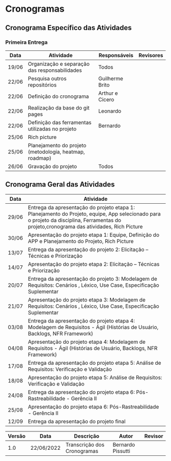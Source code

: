 # Cronogramas
## Cronograma Específico das Atividades
### Primeira Entrega
| Data  | Atividade                                       | Responsáveis                                            | Revisores |
|-------|-------------------------------------------------|---------------------------------------------------------|-----------|
| 19/06 | Organização e separação das responsabilidades   | Todos                                                   |           |
| 22/06 | Pesquisa outros repositórios                    | Guilherme Brito                                         |           |
| 22/06 | Definição do cronograma                         | Arthur e Cicero                                         |           |
| 22/06 | Realização da base do git pages                 | Leonardo                                                |           |
| 22/06 | Definição das ferramentas utilizadas no projeto | Bernardo                                                |           |
| 25/06 |                   Rich picture                              |                                                         |           |
| 25/06 |                 Planejamento do projeto (metodologia, heatmap, roadmap)                                |  |           |
| 26/06 | Gravação do projeto                                            | Todos                                                   |           |

## Cronograma Geral das Atividades 
| Data  | Atividade                                       |
|-------|-------------------------------------------------|
| 29/06 |    Entrega da apresentação do projeto etapa 1: Planejamento do Projeto, equipe, App selecionado para o projeto da disciplina, Ferramentas do projeto,cronograma das atividades, Rich Picture                                             |
|   30/06    |      Apresentação do projeto etapa 1: Equipe, Definição do APP e Planejamento do Projeto, Rich Picture                                           |
|   13/07    |        Entrega da apresentação do projeto 2: Elicitação – Técnicas e Priorização                                         |
|   14/07   |               Apresentação do projeto etapa 2: Elicitação – Técnicas e Priorização                                  |
|   20/07    |                 Entrega da apresentação do projeto 3: Modelagem de Requisitos: Cenários , Léxico, Use Case, Especificação Suplementar                                |
|   21/07    |                  Apresentação do projeto etapa 3: Modelagem de Requisitos: Cenários , Léxico, Use Case, Especificação Suplementar                               |
|     03/08       |              Entrega da apresentação do projeto etapa 4: Modelagem de Requisitos - Ágil (Histórias de Usuário, Backlogs, NFR Framework)                                   |
|       04/08          |              Apresentação do projeto etapa 4: Modelagem de Requisitos - Ágil (Histórias de Usuário, Backlogs, NFR Framework)                                   |
|        17/08         |             Entrega da apresentação do projeto etapa 5: Análise de Requisitos: Verificação e Validação                                    |
|         18/08        |           Apresentação do projeto etapa 5: Análise de Requisitos: Verificação e Validação                                       |
|          24/08       |                  Entrega da apresentação do projeto etapa 6: Pós-Rastreabilidade - Gerência II                                |
|            25/08          |             Apresentação do projeto etapa 6: Pós-Rastreabilidade - Gerência II                                    |
|         12/09             |             Entrega da apresentação do projeto final                                    |

| Versão | Data       | Descrição                   | Autor             | Revisor    |
|--------|------------|-----------------------------|-------------------|------------|
| 1.0    | 22/06/2022 | Transcrição dos Cronogramas | Bernardo Pissutti |            |
